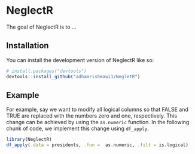 
# NeglectR

<!-- badges: start -->
<!-- badges: end -->

The goal of NeglectR is to ...

## Installation

You can install the development version of NeglectR like so:

``` r
# install.packages("devtools")
devtools::install_github("adhamrishmawi1/NegletR")
```

## Example

For example, say we want to modify all logical columns so that FALSE and TRUE are replaced with the numbers zero and one, respectively. This change can be achieved by using the `as.numeric` function. In the following chunk of code, we implement this change using `df_apply`.

``` r
library(NeglectR)
df_apply(.data = presidents, .fun =  as.numeric, .filt = is.logical)
```

